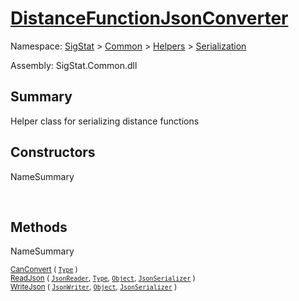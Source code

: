 # [DistanceFunctionJsonConverter](./DistanceFunctionJsonConverter.md)

Namespace: [SigStat]() > [Common](./../../README.md) > [Helpers](./../README.md) > [Serialization](./README.md)

Assembly: SigStat.Common.dll

## Summary
Helper class for serializing distance functions

## Constructors

NameSummary

<sub></sub><sub></sub><br>


## Methods

NameSummary

<sub>[CanConvert](./Methods/DistanceFunctionJsonConverter-100664042.md) ( [`Type`](https://docs.microsoft.com/en-us/dotnet/api/System.Type) )</sub><sub></sub><br>
<sub>[ReadJson](./Methods/DistanceFunctionJsonConverter-100664043.md) ( [`JsonReader`](./DistanceFunctionJsonConverter.md), [`Type`](https://docs.microsoft.com/en-us/dotnet/api/System.Type), [`Object`](https://docs.microsoft.com/en-us/dotnet/api/System.Object), [`JsonSerializer`](./DistanceFunctionJsonConverter.md) )</sub><sub></sub><br>
<sub>[WriteJson](./Methods/DistanceFunctionJsonConverter-100664044.md) ( [`JsonWriter`](./DistanceFunctionJsonConverter.md), [`Object`](https://docs.microsoft.com/en-us/dotnet/api/System.Object), [`JsonSerializer`](./DistanceFunctionJsonConverter.md) )</sub><sub></sub><br>


